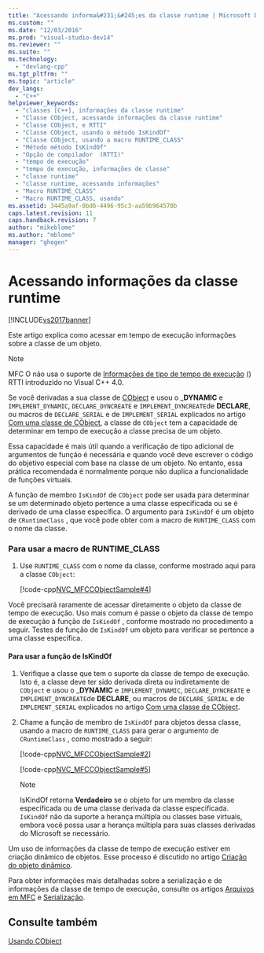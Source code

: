 ```yaml
---
title: "Acessando informa&#231;&#245;es da classe runtime | Microsoft Docs"
ms.custom: ""
ms.date: "12/03/2016"
ms.prod: "visual-studio-dev14"
ms.reviewer: ""
ms.suite: ""
ms.technology: 
  - "devlang-cpp"
ms.tgt_pltfrm: ""
ms.topic: "article"
dev_langs: 
  - "C++"
helpviewer_keywords: 
  - "classes [C++], informações da classe runtime"
  - "Classe CObject, acessando informações da classe runtime"
  - "Classe CObject, e RTTI"
  - "Classe CObject, usando o método IsKindOf"
  - "Classe CObject, usando a macro RUNTIME_CLASS"
  - "Método método IsKindOf"
  - "Opção de compilador  (RTTI)"
  - "tempo de execução"
  - "tempo de execução, informações de classe"
  - "classe runtime"
  - "classe runtime, acessando informações"
  - "Macro RUNTIME_CLASS"
  - "Macro RUNTIME_CLASS, usando"
ms.assetid: 3445a9af-0bd6-4496-95c3-aa59b964570b
caps.latest.revision: 11
caps.handback.revision: 7
author: "mikeblome"
ms.author: "mblome"
manager: "ghogen"
---
```

# Acessando informa&#231;&#245;es da classe runtime
[!INCLUDE[vs2017banner](../assembler/inline/includes/vs2017banner.md)]

Este artigo explica como acessar em tempo de execução informações sobre a classe de um objeto.  
  
> [!NOTE]
>  MFC O não usa o suporte de [Informações de tipo de tempo de execução](../Topic/Run-Time%20Type%20Information.md) \(\) RTTI introduzido no Visual C\+\+ 4.0.  
  
 Se você derivadas a sua classe de [CObject](../Topic/CObject%20Class.md) e usou o \_**DYNAMIC** e `IMPLEMENT_DYNAMIC`, `DECLARE_DYNCREATE` e `IMPLEMENT_DYNCREATE`de **DECLARE**, ou macros de `DECLARE_SERIAL` e de `IMPLEMENT_SERIAL` explicados no artigo [Com uma classe de CObject](../mfc/deriving-a-class-from-cobject.md), a classe de `CObject` tem a capacidade de determinar em tempo de execução a classe precisa de um objeto.  
  
 Essa capacidade é mais útil quando a verificação de tipo adicional de argumentos de função é necessária e quando você deve escrever o código do objetivo especial com base na classe de um objeto.  No entanto, essa prática recomendada é normalmente porque não duplica a funcionalidade de funções virtuais.  
  
 A função de membro `IsKindOf` de `CObject` pode ser usada para determinar se um determinado objeto pertence a uma classe especificada ou se é derivado de uma classe específica.  O argumento para `IsKindOf` é um objeto de `CRuntimeClass` , que você pode obter com a macro de `RUNTIME_CLASS` com o nome da classe.  
  
### Para usar a macro de RUNTIME\_CLASS  
  
1.  Use `RUNTIME_CLASS` com o nome da classe, conforme mostrado aqui para a classe `CObject`:  
  
     [!code-cpp[NVC_MFCCObjectSample#4](../mfc/codesnippet/CPP/accessing-run-time-class-information_1.cpp)]  
  
 Você precisará raramente de acessar diretamente o objeto da classe de tempo de execução.  Uso mais comum é passe o objeto da classe de tempo de execução à função de `IsKindOf` , conforme mostrado no procedimento a seguir.  Testes de função de `IsKindOf` um objeto para verificar se pertence a uma classe específica.  
  
#### Para usar a função de IsKindOf  
  
1.  Verifique a classe que tem o suporte da classe de tempo de execução.  Isto é, a classe deve ter sido derivada direta ou indiretamente de `CObject` e usou o \_**DYNAMIC** e `IMPLEMENT_DYNAMIC`, `DECLARE_DYNCREATE` e `IMPLEMENT_DYNCREATE`de **DECLARE**, ou macros de `DECLARE_SERIAL` e de `IMPLEMENT_SERIAL` explicados no artigo [Com uma classe de CObject](../mfc/deriving-a-class-from-cobject.md).  
  
2.  Chame a função de membro de `IsKindOf` para objetos dessa classe, usando a macro de `RUNTIME_CLASS` para gerar o argumento de `CRuntimeClass` , como mostrado a seguir:  
  
     [!code-cpp[NVC_MFCCObjectSample#2](../mfc/codesnippet/CPP/accessing-run-time-class-information_2.h)]  
  
     [!code-cpp[NVC_MFCCObjectSample#5](../mfc/codesnippet/CPP/accessing-run-time-class-information_3.cpp)]  
  
    > [!NOTE]
    >  IsKindOf retorna **Verdadeiro** se o objeto for um membro da classe especificada ou de uma classe derivada da classe especificada.  `IsKindOf` não da suporte a herança múltipla ou classes base virtuais, embora você possa usar a herança múltipla para suas classes derivadas do Microsoft se necessário.  
  
 Um uso de informações da classe de tempo de execução estiver em criação dinâmico de objetos.  Esse processo é discutido no artigo [Criação do objeto dinâmico](../Topic/Dynamic%20Object%20Creation.md).  
  
 Para obter informações mais detalhadas sobre a serialização e de informações da classe de tempo de execução, consulte os artigos [Arquivos em MFC](../mfc/files-in-mfc.md) e [Serialização](../Topic/Serialization%20in%20MFC.md).  
  
## Consulte também  
 [Usando CObject](../mfc/using-cobject.md)
